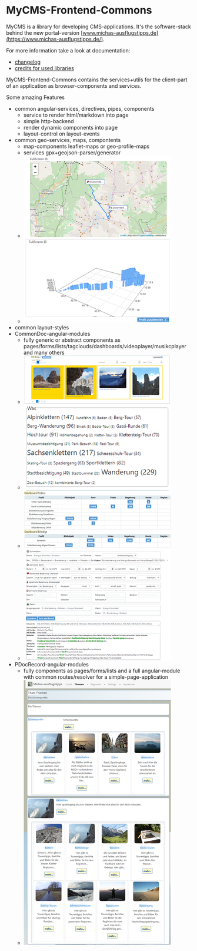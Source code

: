 # MyCMS-Frontend-Commons

MyCMS is a library for developing CMS-applications.
It's the software-stack behind the new portal-version [www.michas-ausflugstipps.de](https://www.michas-ausflugstipps.de/). 

For more information take a look at documentation:
- [changelog](docs/CHANGELOG.md) 
- [credits for used libraries](docs/CREDITS.md)

MyCMS-Frontend-Commons contains the services+utils for the client-part of an application as browser-components and services.

Some amazing Features
- common angular-services, directives, pipes, components
    - service to render html/markdown into page
    - simple http-backend
    - render dynamic components into page
    - layout-control on layout-events
- common geo-services, maps, compontents
    - map-components leaflet-maps or geo-profile-maps
    -  services gpx+geojson-parser/generator
    - ![leafletmap](docs/images/component-map.png)
    - ![profilemap](docs/images/component-profilemap.png)
- common layout-styles
- CommonDoc-angular-modules
    - fully generic or abstract components as pages/forms/lists/tagclouds/dashboards/videoplayer/musikcplayer and many others
    - ![list](docs/images/component-list.png)
    - ![tagcloud](docs/images/component-tagcloud.png)
    - ![dashboard](docs/images/component-dashboard.png)
    - ![formelements](docs/images/component-formelements.png)
- PDocRecord-angular-modules
    - fully components as pages/forms/lists and a full angular-module with common routes/resolver for a simple-page-application
    - ![sectionlist](docs/images/page-sectionlist.png)
